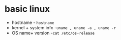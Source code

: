 # basic linux
-  hostname  - ```hostname```
-  kernel + system info -```uname , uname -a , uname -r```
- OS name+ version -```cat /etc/os-release```
